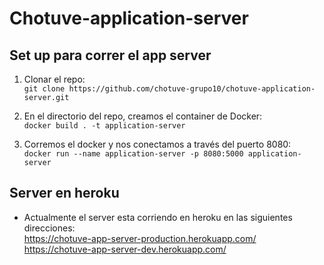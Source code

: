 # Chotuve-application-server

## Set up para correr el app server

1. Clonar el repo:  
```git clone https://github.com/chotuve-grupo10/chotuve-application-server.git```

2. En el directorio del repo, creamos el container de Docker:  
```docker build . -t application-server```

3. Corremos el docker y nos conectamos a través del puerto 8080:  
```docker run --name application-server -p 8080:5000 application-server```

## Server en heroku

- Actualmente el server esta corriendo en heroku en las siguientes direcciones:   
https://chotuve-app-server-production.herokuapp.com/
https://chotuve-app-server-dev.herokuapp.com/



